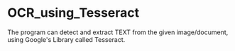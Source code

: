 # OCR_using_Tesseract

The program can detect and extract TEXT from the given image/document, using Google's Library called Tesseract.